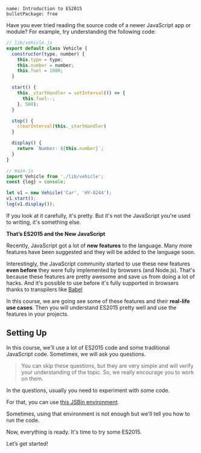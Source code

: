 ```
name: Introduction to ES2015
bulletPackage: free
```
Have you ever tried reading the source code of a newer JavaScript app or module? For example, try understanding the following code:

~~~js
// lib/vehicle.js
export default class Vehicle {
  constructor(type, number) {
    this.type = type;
    this.number = number;
    this.fuel = 1000;
  }

  start() {
    this._startHandler = setInterval(() => {
      this.fuel--;
    }, 500);
  }

  stop() {
    clearInterval(this._startHandler)
  }

  display() {
    return `Number: ${this.number}`;
  }
}

// main.js
import Vehicle from './lib/vehicle';
const {log} = console;

let v1 = new Vehicle('Car', 'HY-8244');
v1.start();
log(v1.display());
~~~

If you look at it carefully, it's pretty. But it's not the JavaScript you're used to writing, it's something else.

**That’s ES2015 and the New JavaScript**

Recently, JavaScript got a lot of **new features** to the language. Many more features have been suggested and they will be added to the language soon.

Interestingly, the JavaScript community started to use these new features **even before** they were fully implemented by browsers (and Node.js). That's because these features are pretty awesome and save us from doing a lot of hacks. And it's possible to use before it's fully supported in browsers thanks to transpilers like [Babel](https://babeljs.io/)

In this course, we are going see some of these features and their **real-life use cases**. Then you will understand ES2015 pretty well and use the features in your projects.

## Setting Up

In this course, we'll use a lot of ES2015 code and some traditional JavaScript code. Sometimes, we will ask you questions.

> You can skip these questions, but they are very simple and will verify your understanding of the topic. So, we really encourage you to work on them.

In the questions, usually you need to experiment with some code.

For that, you can use [this JSBin environment](https://jsbin.com/defeba/edit?js,console).

Sometimes, using that environment is not enough but we'll tell you how to run the code.

Now, everything is ready. It's time to try some ES2015.

Let’s get started!

